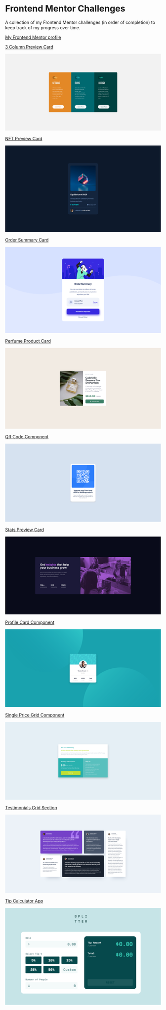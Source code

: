# Frontend Mentor Challenges

A collection of my Frontend Mentor challenges (in order of completion) to keep track of my progress over time.

[My Frontend Mentor profile](https://www.frontendmentor.io/profile/lukeramljak)

[3 Column Preview Card](/3-col-preview-card/)

![](./3-col-preview-card/screenshot.png)

[NFT Preview Card](/nft-preview-card/)

![](./nft-preview-card/screenshot.png)

[Order Summary Card](/order-summary-card/)

![](./order-summary-card/screenshot.png)

[Perfume Product Card](/perfume-product-card/)

![](./perfume-product-card/screenshot.png)

[QR Code Component](/qr-code-component/)

![](./qr-code-component/screenshot.png)

[Stats Preview Card](/stats-preview-card/)

![](./stats-preview-card-component/screenshot.png)

[Profile Card Component](/profile-card-component/)

![](./profile-card-component/screenshot.png)

[Single Price Grid Component](/single-price-grid-component/)

![](./single-price-grid-component/screenshot.png)

[Testimonials Grid Section](/testimonials-grid-section/)

![](./testimonials-grid-section/screenshot.png)

[Tip Calculator App](/tip-calculator-app/)

![](./tip-calculator-app/screenshot.png)
